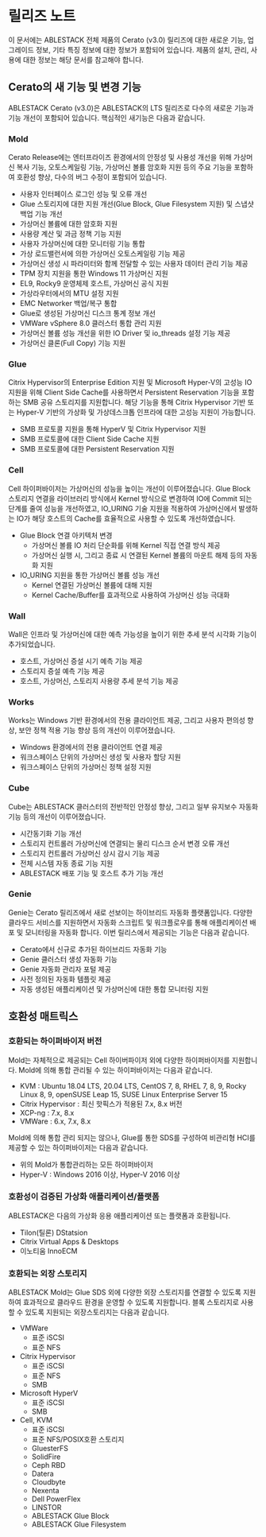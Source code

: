 # 릴리즈 노트

이 문서에는 ABLESTACK 전체 제품의 Cerato (v3.0) 릴리즈에 대한 새로운 기능, 업그레이드 정보, 기타 특징 정보에 대한 정보가 포함되어 있습니다. 제품의 설치, 관리, 사용에 대한 정보는 해당 문서를 참고해야 합니다. 

## Cerato의 새 기능 및 변경 기능

ABLESTACK Cerato (v3.0)은 ABLESTACK의 LTS 릴리즈로 다수의 새로운 기능과 기능 개선이 포함되어 있습니다. 핵심적인 새기능은 다음과 같습니다. 

### Mold

Cerato Release에는 엔터프라이즈 환경에서의 안정성 및 사용성 개선을 위해 가상머신 복사 기능, 오토스케일링 기능, 가상머신 볼륨 암호화 지원 등의 주요 기능을 포함하여 호환성 향상, 다수의 버그 수정이 포함되어 있습니다. 

- 사용자 인터페이스 로그인 성능 및 오류 개선
- Glue 스토리지에 대한 지원 개선(Glue Block, Glue Filesystem 지원) 및 스냅샷 백업 기능 개선
- 가상머신 볼륨에 대한 암호화 지원
- 사용량 계산 및 과금 정책 기능 지원
- 사용자 가상머신에 대한 모니터링 기능 통합
- 가상 로드밸런서에 의한 가상머신 오토스케일링 기능 제공
- 가상머신 생성 시 파라미터와 함께 전달할 수 있는 사용자 데이터 관리 기능 제공
- TPM 장치 지원을 통한 Windows 11 가상머신 지원
- EL9, Rocky9 운영체제 호스트, 가상머신 공식 지원
- 가상라우터에서의 MTU 설정 지원
- EMC Networker 백업/복구 통합
- Glue로 생성된 가상머신 디스크 통계 정보 개선
- VMWare vSphere 8.0 클러스터 통합 관리 지원
- 가상머신 볼륨 성능 개선을 위한 IO Driver 및 io_threads 설정 기능 제공
- 가상머신 클론(Full Copy) 기능 지원

### Glue

Citrix Hypervisor의 Enterprise Edition 지원 및 Microsoft Hyper-V의 고성능 IO 지원을 위해 Client Side Cache를 사용하면서 Persistent Reservation 기능을 포함하는 SMB 공유 스토리지를 지원합니다. 해당 기능을 통해 Citrix Hypervisor 기반 또는 Hyper-V 기반의 가상화 및 가상데스크톱 인프라에 대한 고성능 지원이 가능합니다. 

- SMB 프로토콜 지원을 통해 HyperV 및 Citrix Hypervisor 지원
- SMB 프로토콜에 대한 Client Side Cache 지원
- SMB 프로토콜에 대한 Persistent Reservation 지원

### Cell

Cell 하이퍼바이저는 가상머신의 성능을 높이는 개선이 이루어졌습니다. Glue Block 스토리지 연결을 라이브러리 방식에서 Kernel 방식으로 변경하여 IO에 Commit 되는 단계를 줄여 성능을 개선하였고, IO_URING 기술 지원을 적용하여 가상머신에서 발생하는 IO가 해당 호스트의 Cache를 효율적으로 사용할 수 있도록 개선하였습니다. 

- Glue Block 연결 아키텍처 변경
    * 가상머신 볼륨 IO 처리 단순화를 위해 Kernel 직접 연결 방식 제공
    * 가상머신 실행 시, 그리고 종료 시 연결된 Kernel 볼륨의 마운트 해제 등의 자동화 지원
- IO_URING 지원을 통한 가상머신 볼륨 성능 개선
    * Kernel 연결된 가상머신 볼륨에 대해 지원
    * Kernel Cache/Buffer를 효과적으로 사용하여 가상머신 성능 극대화

### Wall

Wall은 인프라 및 가상머신에 대한 예측 가능성을 높이기 위한 추세 분석 시각화 기능이 추가되었습니다. 

- 호스트, 가상머신 증설 시기 예측 기능 제공
- 스토리지 증설 예측 기능 제공
- 호스트, 가상머신, 스토리지 사용량 추세 분석 기능 제공

### Works

Works는 Windows 기반 환경에서의 전용 클라이언트 제공, 그리고 사용자 편의성 향상, 보안 정책 적용 기능 향상 등의 개선이 이루어졌습니다. 

- Windows 환경에서의 전용 클라이언트 연결 제공
- 워크스페이스 단위의 가상머신 생성 및 사용자 할당 지원
- 워크스페이스 단위의 가상머신 정책 설정 지원

### Cube

Cube는 ABLESTACK 클러스터의 전반적인 안정성 향상, 그리고 일부 유지보수 자동화 기능 등의 개선이 이루어졌습니다. 

- 시간동기화 기능 개선
- 스토리지 컨트롤러 가상머신에 연결되는 물리 디스크 순서 변경 오류 개선
- 스토리지 컨트롤러 가상머신 상시 감시 기능 제공
- 전체 시스템 자동 종료 기능 지원
- ABLESTACK 배포 기능 및 호스트 추가 기능 개선

### Genie

Genie는 Cerato 릴리즈에서 새로 선보이는 하이브리드 자동화 플랫폼입니다. 다양한 클라우드 서비스를 지원하면서 자동화 스크립트 및 워크플로우를 통해 애플리케이션 배포 및 모니터링을 자동화 합니다. 이번 릴리스에서 제공되는 기능은 다음과 같습니다. 

- Cerato에서 신규로 추가된 하이브리드 자동화 기능
- Genie 클러스터 생성 자동화 기능
- Genie 자동화 관리자 포털 제공
- 사전 정의된 자동화 템플릿 제공
- 자동 생성된 애플리케이션 및 가상머신에 대한 통합 모니터링 지원

## 호환성 매트릭스

### 호환되는 하이퍼바이저 버전

Mold는 자체적으로 제공되는 Cell 하이버파이저 외에 다양한 하이퍼바이저를 지원합니다. Mold에 의해 통합 관리될 수 있는 하이퍼바이저는 다음과 같습니다. 

- KVM : Ubuntu 18.04 LTS, 20.04 LTS, CentOS 7, 8, RHEL 7, 8, 9, Rocky Linux 8, 9, openSUSE Leap 15, SUSE Linux Enterprise Server 15
- Citrix Hypervisor : 최신 핫픽스가 적용된 7.x, 8.x 버전
- XCP-ng : 7.x, 8.x
- VMWare : 6.x, 7.x, 8.x

Mold에 의해 통합 관리 되지는 않으나, Glue를 통한 SDS를 구성하여 비관리형 HCI를 제공할 수 있는 하이퍼바이저는 다음과 같습니다. 

- 위의 Mold가 통합관리하는 모든 하이퍼바이저
- Hyper-V : Windows 2016 이상, Hyper-V 2016 이상

### 호환성이 검증된 가상화 애플리케이션/플랫폼

ABLESTACK은 다음의 가상화 응용 애플리케이션 또는 플랫폼과 호환됩니다. 

- Tilon(틸론) DStatsion
- Citrix Virtual Apps & Desktops
- 이노티움 InnoECM

### 호환되는 외장 스토리지

ABLESTACK Mold는 Glue SDS 외에 다양한 외장 스토리지를 연결할 수 있도록 지원하여 효과적으로 클라우드 환경을 운영할 수 있도록 지원합니다. 블록 스토리지로 사용할 수 있도록 지원되는 외장스토리지는 다음과 같습니다. 

- VMWare
    - 표준 iSCSI
    - 표준 NFS
- Citrix Hypervisor
    - 표준 iSCSI
    - 표준 NFS
    - SMB
- Microsoft HyperV
    - 표준 iSCSI
    - SMB
- Cell, KVM
    - 표준 iSCSI
    - 표준 NFS/POSIX호환 스토리지
    - GluesterFS
    - SolidFire
    - Ceph RBD
    - Datera
    - Cloudbyte
    - Nexenta
    - Dell PowerFlex
    - LINSTOR
    - ABLESTACK Glue Block
    - ABLESTACK Glue Filesystem
